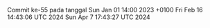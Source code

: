 Commit ke-55 pada tanggal Sun Jan 01 14:00 2023 +0100
Fri Feb 16 14:43:06 UTC 2024
Sun Apr  7 17:43:27 UTC 2024
